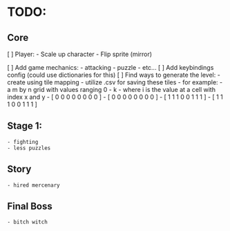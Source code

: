 # TODO:

## Core
[ ] Player:
    - Scale up character
    - Flip sprite (mirror)

[ ] Add game mechanics:
    - attacking
    - puzzle
    - etc...
[ ] Add keybindings config (could use dictionaries for this)
[ ] Find ways to generate the level:
    - create using tile mapping
    - utilize .csv for saving these tiles
    - for example:
        - a m by n grid with values ranging 0 - k
        - where i is the value at a cell with index x and y
        - [ 0 0 0 0 0 0 0 0 ]
        - [ 0 0 0 0 0 0 0 0 ]
        - [ 1 1 1 0 0 1 1 1 ]
        - [ 1 1 1 0 0 1 1 1 ]

## Stage 1:
    - fighting 
    - less puzzles

## Story 
    - hired mercenary

## Final Boss
    - bitch witch

